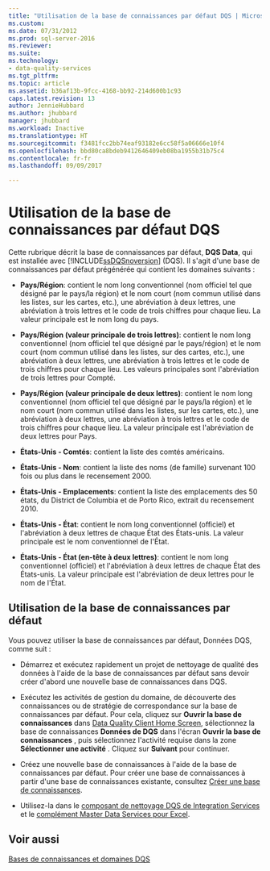 ```yaml
---
title: "Utilisation de la base de connaissances par défaut DQS | Microsoft Docs"
ms.custom: 
ms.date: 07/31/2012
ms.prod: sql-server-2016
ms.reviewer: 
ms.suite: 
ms.technology:
- data-quality-services
ms.tgt_pltfrm: 
ms.topic: article
ms.assetid: b36af13b-9fcc-4168-bb92-214d600b1c93
caps.latest.revision: 13
author: JennieHubbard
ms.author: jhubbard
manager: jhubbard
ms.workload: Inactive
ms.translationtype: HT
ms.sourcegitcommit: f3481fcc2bb74eaf93182e6cc58f5a06666e10f4
ms.openlocfilehash: bbd80ca8bdeb9412646409eb08ba1955b31b75c4
ms.contentlocale: fr-fr
ms.lasthandoff: 09/09/2017

---
```

# <a name="using-the-dqs-default-knowledge-base"></a>Utilisation de la base de connaissances par défaut DQS
  Cette rubrique décrit la base de connaissances par défaut, **DQS Data**, qui est installée avec [!INCLUDE[ssDQSnoversion](../includes/ssdqsnoversion-md.md)] (DQS). Il s'agit d'une base de connaissances par défaut prégénérée qui contient les domaines suivants :  
  
-   **Pays/Région**: contient le nom long conventionnel (nom officiel tel que désigné par le pays/la région) et le nom court (nom commun utilisé dans les listes, sur les cartes, etc.), une abréviation à deux lettres, une abréviation à trois lettres et le code de trois chiffres pour chaque lieu.  La valeur principale est le nom long du pays.  
  
-   **Pays/Région (valeur principale de trois lettres)**: contient le nom long conventionnel (nom officiel tel que désigné par le pays/région) et le nom court (nom commun utilisé dans les listes, sur des cartes, etc.), une abréviation à deux lettres, une abréviation à trois lettres et le code de trois chiffres pour chaque lieu.  Les valeurs principales sont l'abréviation de trois lettres pour Compté.  
  
-   **Pays/Région (valeur principale de deux lettres)**: contient le nom long conventionnel (nom officiel tel que désigné par le pays/la région) et le nom court (nom commun utilisé dans les listes, sur les cartes, etc.), une abréviation à deux lettres, une abréviation à trois lettres et le code de trois chiffres pour chaque lieu.  La valeur principale est l'abréviation de deux lettres pour Pays.  
  
-   **États-Unis - Comtés**: contient la liste des comtés américains.  
  
-   **États-Unis - Nom**: contient la liste des noms (de famille) survenant 100 fois ou plus dans le recensement 2000.  
  
-   **États-Unis - Emplacements**: contient la liste des emplacements des 50 états, du District de Columbia et de Porto Rico, extrait du recensement 2010.  
  
-   **États-Unis - État**: contient le nom long conventionnel (officiel) et l'abréviation à deux lettres de chaque État des États-unis. La valeur principale est le nom conventionnel de l'État.  
  
-   **États-Unis - État (en-tête à deux lettres)**: contient le nom long conventionnel (officiel) et l'abréviation à deux lettres de chaque État des États-unis. La valeur principale est l'abréviation de deux lettres pour le nom de l'État.  
  
## <a name="using-the-default-knowledge-base"></a>Utilisation de la base de connaissances par défaut  
 Vous pouvez utiliser la base de connaissances par défaut, Données DQS, comme suit :  
  
-   Démarrez et exécutez rapidement un projet de nettoyage de qualité des données à l'aide de la base de connaissances par défaut sans devoir créer d'abord une nouvelle base de connaissances dans DQS.  
  
-   Exécutez les activités de gestion du domaine, de découverte des connaissances ou de stratégie de correspondance sur la base de connaissances par défaut. Pour cela, cliquez sur **Ouvrir la base de connaissances** dans [Data Quality Client Home Screen](../data-quality-services/data-quality-client-home-screen.md), sélectionnez la base de connaissances **Données de DQS** dans l'écran **Ouvrir la base de connaissances** , puis sélectionnez l'activité requise dans la zone **Sélectionner une activité** . Cliquez sur **Suivant** pour continuer.  
  
-   Créez une nouvelle base de connaissances à l'aide de la base de connaissances par défaut. Pour créer une base de connaissances à partir d'une base de connaissances existante, consultez [Créer une base de connaissances](../data-quality-services/create-a-knowledge-base.md).  
  
-   Utilisez-la dans le [composant de nettoyage DQS de Integration Services](http://go.microsoft.com/fwlink/?LinkId=238830) et le [complément Master Data Services pour Excel](../master-data-services/microsoft-excel-add-in/data-quality-matching-in-the-mds-add-in-for-excel.md).  
  
## <a name="see-also"></a>Voir aussi  
 [Bases de connaissances et domaines DQS](../data-quality-services/dqs-knowledge-bases-and-domains.md)  
  
  

